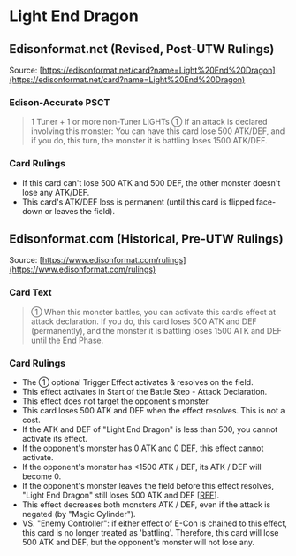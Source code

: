 # Light End Dragon

## Edisonformat.net (Revised, Post-UTW Rulings)

Source: [https://edisonformat.net/card?name=Light%20End%20Dragon](https://edisonformat.net/card?name=Light%20End%20Dragon)

### Edison-Accurate PSCT

> 1 Tuner + 1 or more non-Tuner LIGHTs
> ① If an attack is declared involving this monster: You can have this card lose 500 ATK/DEF, and if you do, this turn, the monster it is battling loses 1500 ATK/DEF.

### Card Rulings

*   If this card can't lose 500 ATK and 500 DEF, the other monster doesn't lose any ATK/DEF.
*   This card's ATK/DEF loss is permanent (until this card is flipped face-down or leaves the field).


## Edisonformat.com (Historical, Pre-UTW Rulings)

Source: [https://www.edisonformat.com/rulings](https://www.edisonformat.com/rulings)

### Card Text

> ① When this monster battles, you can activate this card’s effect at attack declaration. If you do, this card loses 500 ATK and DEF (permanently), and the monster it is battling loses 1500 ATK and DEF until the End Phase.

### Card Rulings

*   The ① optional Trigger Effect activates & resolves on the field.
*   This effect activates in Start of the Battle Step - Attack Declaration.
*   This effect does not target the opponent's monster.
*   This card loses 500 ATK and DEF when the effect resolves. This is not a cost.
*   If the ATK and DEF of "Light End Dragon" is less than 500, you cannot activate its effect.
*   If the opponent's monster has 0 ATK and 0 DEF, this effect cannot activate.
*   If the opponent's monster has <1500 ATK / DEF, its ATK / DEF will become 0.
*   If the opponent's monster leaves the field before this effect resolves, "Light End Dragon" still loses 500 ATK and DEF \[[REF](https://ms.yugipedia.com//a/af/Card_Rulings_-_Raging_Battle_v1.2.pdf)\].
*   This effect decreases both monsters ATK / DEF, even if the attack is negated (by "Magic Cylinder").
*   VS. "Enemy Controller": if either effect of E-Con is chained to this effect, this card is no longer treated as 'battling'. Therefore, this card will lose 500 ATK and DEF, but the opponent's monster will not lose any.


